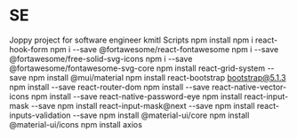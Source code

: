 # SE
Joppy project for software engineer kmitl
Scripts
npm install
npm i react-hook-form
npm i --save @fortawesome/react-fontawesome
npm i --save @fortawesome/free-solid-svg-icons
npm i --save @fortawesome/fontawesome-svg-core
npm install react-grid-system --save
npm install @mui/material
npm install react-bootstrap bootstrap@5.1.3
npm install --save react-router-dom
npm install --save react-native-vector-icons
npm install --save react-native-password-eye
npm install react-input-mask --save
npm install react-input-mask@next --save
npm install react-inputs-validation --save
npm install @material-ui/core
npm install @material-ui/icons
npm install axios 
